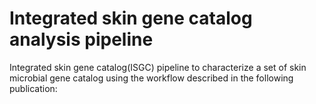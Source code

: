 # Integrated skin gene catalog analysis pipeline
Integrated skin gene catalog(ISGC) pipeline to characterize a set of skin microbial gene catalog using the workflow described in the following publication:
